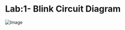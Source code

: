 # <div align=”center”> Lab:1- Blink Circuit Diagram
![Image](https://github.com/shashank195/IOT-UG-SEM5/blob/master/01-Blink/BlinkCircuit.jpg)
